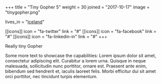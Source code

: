 +++
  title = "Tiny Gopher 5"
  weight = 30
  joined = "2017-10-17"
  image = "tinygopher.png"

  lives_in = "[Iceland](https://www.google.com/maps/place/Iceland/)"

  [[icons]]
    icon = "fa-twitter"
    link = "#"
  [[icons]]
    icon = "fa-facebook"
    link = "#"
  [[icons]]
    icon = "fa-linkedin-in"
    link = "#"
+++

Really tiny Gopher

Some more text to showcase the capabilities:
Lorem ipsum dolor sit amet, consectetur adipiscing elit.
Curabitur a lorem urna.
Quisque in neque malesuada, sollicitudin nunc porttitor, ornare est.
Praesent ante enim, bibendum sed hendrerit et, iaculis laoreet felis.
Morbi efficitur dui sit amet orci porttitor, nec tincidunt turpis elementum.
